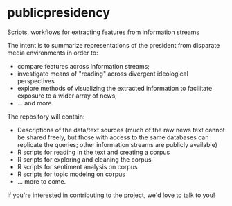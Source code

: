 # publicpresidency
Scripts, workflows for extracting features from information streams

The intent is to summarize representations of the president from disparate media environments in order to:
* compare features across information streams;
* investigate means of "reading" across divergent ideological perspectives
* explore methods of visualizing the extracted information to facilitate exposure to a wider array of news;
* ... and more.

The repository will contain:
* Descriptions of the data/text sources (much of the raw news text cannot be shared freely, but those with access to the same databases can replicate the queries; other information streams are publicly available)
* R scripts for reading in the text and creating a corpus
* R scripts for exploring and cleaning the corpus
* R scripts for sentiment analysis on corpus
* R scripts for topic modelng on corpus
* ... more to come.

If you're interested in contributing to the project, we'd love to talk to you!

